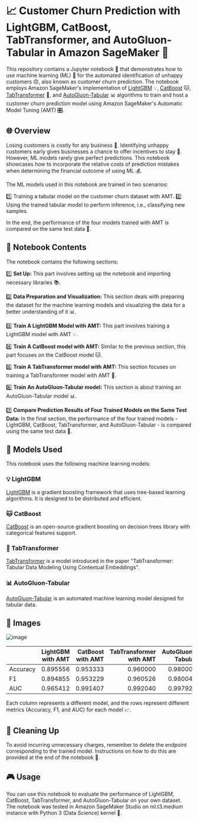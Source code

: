 # 📈 Customer Churn Prediction with LightGBM, CatBoost, TabTransformer, and AutoGluon-Tabular in Amazon SageMaker 🚀

This repository contains a Jupyter notebook 📓 that demonstrates how to use machine learning (ML) 🧠 for the automated identification of unhappy customers 😞, also known as customer churn prediction. The notebook employs Amazon SageMaker's implementation of [LightGBM](https://lightgbm.readthedocs.io/en/latest/) 💡, [CatBoost](https://catboost.ai/) 🐱, [TabTransformer](https://arxiv.org/abs/2012.06678) 🔄, and [AutoGluon-Tabular](https://auto.gluon.ai/stable/index.html) 📊 algorithms to train and host a customer churn prediction model using Amazon SageMaker's Automatic Model Tuning (AMT) 🎛️.

## 🌐 Overview

Losing customers is costly for any business 💼. Identifying unhappy customers early gives businesses a chance to offer incentives to stay 🎁. However, ML models rarely give perfect predictions. This notebook showcases how to incorporate the relative costs of prediction mistakes when determining the financial outcome of using ML 💰.

The ML models used in this notebook are trained in two scenarios:

1️⃣ Training a tabular model on the customer churn dataset with AMT.
2️⃣ Using the trained tabular model to perform inference, i.e., classifying new samples.

In the end, the performance of the four models trained with AMT is compared on the same test data 🧪.

## 📖 Notebook Contents

The notebook contains the following sections:

1️⃣ **Set Up:** This part involves setting up the notebook and importing necessary libraries 📚.

2️⃣ **Data Preparation and Visualization:** This section deals with preparing the dataset for the machine learning models and visualizing the data for a better understanding of it 📊. 

3️⃣ **Train A LightGBM Model with AMT:** This part involves training a LightGBM model with AMT 💡.

4️⃣ **Train A CatBoost model with AMT:** Similar to the previous section, this part focuses on the CatBoost model 🐱.

5️⃣ **Train A TabTransformer model with AMT:** This section focuses on training a TabTransformer model with AMT 🔄.

6️⃣ **Train An AutoGluon-Tabular model:** This section is about training an AutoGluon-Tabular model 📊.

7️⃣ **Compare Prediction Results of Four Trained Models on the Same Test Data:** In the final section, the performance of the four trained models - LightGBM, CatBoost, TabTransformer, and AutoGluon-Tabular - is compared using the same test data 🏁.

## 🤖 Models Used

This notebook uses the following machine learning models:

### 💡 LightGBM

[LightGBM](https://lightgbm.readthedocs.io/en/latest/) is a gradient boosting framework that uses tree-based learning algorithms. It is designed to be distributed and efficient.

### 🐱 CatBoost

[CatBoost](https://catboost.ai/) is an open-source gradient boosting on decision trees library with categorical features support.

### 🔄 TabTransformer

[TabTransformer](https://arxiv.org/abs/2012.06678) is a model introduced in the paper "TabTransformer: Tabular Data Modeling Using Contextual Embeddings".

### 📊 AutoGluon-Tabular

[AutoGluon-Tabular](https://auto.gluon.ai/stable/index.html) is an automated machine learning model designed for tabular data.

## 📸 Images

![image](https://github.com/vivek7208/Customer-Churn-Prediction/assets/65945306/f95c5cfa-13ef-4c4d-a2b1-b7230aefe97a)

|                         | LightGBM with AMT | CatBoost with AMT | TabTransformer with AMT | AutoGluon-Tabular |
|-------------------------|------------------:|------------------:|------------------------:|------------------:|
| Accuracy                |          0.895556 |          0.953333 |                0.960000 |          0.980000 |
| F1                      |          0.894855 |          0.953229 |                0.960526 |          0.980044 |
| AUC                     |          0.965412 |          0.991407 |                0.992040 |          0.997926 |

Each column represents a different model, and the rows represent different metrics (Accuracy, F1, and AUC) for each model 📈.

## 🧹 Cleaning Up

To avoid incurring unnecessary charges, remember to delete the endpoint corresponding to the trained model. Instructions on how to do this are provided at the end of the notebook 🧾.

## 🎮 Usage

You can use this notebook to evaluate the performance of LightGBM, CatBoost, TabTransformer, and AutoGluon-Tabular on your own dataset. The notebook was tested in Amazon SageMaker Studio on ml.t3.medium instance with Python 3 (Data Science) kernel 🐍.
